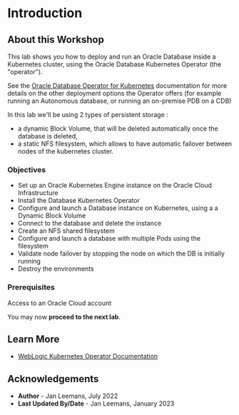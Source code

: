 # Introduction

## About this Workshop

This lab shows you how to deploy and run an Oracle Database inside a Kubernetes cluster, using the Oracle Database Kubernetes Operator (the "operator").  

See the [Oracle Database Operator for Kubernetes](https://github.com/oracle/oracle-database-operator) documentation for more details on the other deployment options the Operator offers (for example running an Autonomous database, or running an on-premise PDB on a CDB)

In this lab we'll be using 2 types of persistent storage : 

- a dynamic Block Volume, that will be deleted automatically once the database is deleted, 
- a static NFS filesystem, which allows to have automatic failover between nodes of the kubernetes cluster.



### Objectives

* Set up an Oracle Kubernetes Engine instance on the Oracle Cloud Infrastructure
* Install the Database Kubernetes Operator
* Configure and launch a Database instance on Kubernetes, using a a Dynamic Block Volume
* Connect to the database and delete the instance
* Create an NFS shared filesystem
* Configure and launch a database with multiple Pods using the filesystem
* Validate node failover by stopping the node on which the DB is initially running
* Destroy the environments



### Prerequisites

Access to an Oracle Cloud account

You may now **proceed to the next lab**.

## Learn More

* [WebLogic Kubernetes Operator Documentation](https://github.com/oracle/oracle-database-operator)

## Acknowledgements
* **Author** - Jan Leemans, July 2022
* **Last Updated By/Date** - Jan Leemans, January 2023
